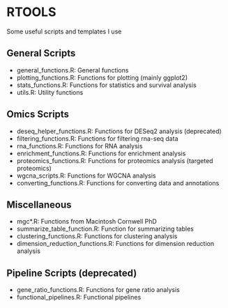 # RTOOLS

Some useful scripts and templates I use

## General Scripts

* general_functions.R: General functions
* plotting_functions.R: Functions for plotting (mainly ggplot2)
* stats_functions.R: Functions for statistics and survival analysis
* utils.R: Utility functions

## Omics Scripts

* deseq_helper_functions.R: Functions for DESeq2 analysis (deprecated)
* filtering_functions.R: Functions for filtering rna-seq data
* rna_functions.R: Functions for RNA analysis
* enrichment_functions.R: Functions for enrichment analysis
* proteomics_functions.R: Functions for proteomics analysis (targeted proteomics)
* wgcna_scripts.R: Functions for WGCNA analysis
* converting_functions.R: Functions for converting data and annotations

## Miscellaneous

* mgc*.R: Functions from Macintosh Cornwell PhD
* summarize_table_function.R: Function for summarizing tables
* clustering_functions.R: Functions for clustering analysis
* dimension_reduction_functions.R: Functions for dimension reduction analysis

## Pipeline Scripts (deprecated)

* gene_ratio_functions.R: Functions for gene ratio analysis
* functional_pipelines.R: Functional pipelines
